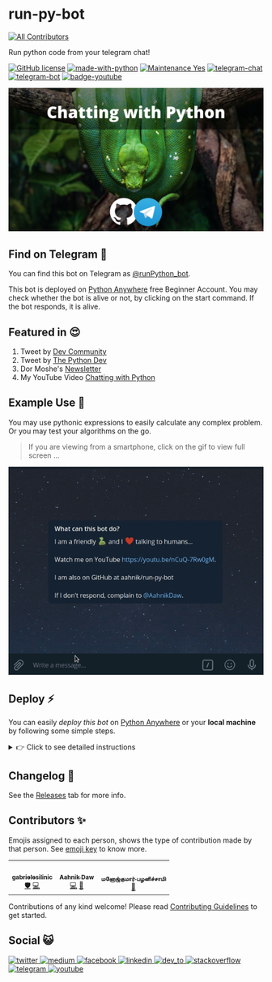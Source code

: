 # run-py-bot
<!-- ALL-CONTRIBUTORS-BADGE:START - Do not remove or modify this section -->
[![All Contributors](https://img.shields.io/badge/all_contributors-3-orange.svg?style=flat-square)](#contributors-)
<!-- ALL-CONTRIBUTORS-BADGE:END -->

Run python code from your telegram chat!

[![GitHub license](https://img.shields.io/github/license/aahnik/run-py-bot)](https://github.com/aahnik/run-py-bot/blob/main/LICENSE)
[![made-with-python](https://img.shields.io/badge/Made%20with-Python-1f425f.svg)](https://www.python.org/)
[![Maintenance Yes](https://img.shields.io/badge/Maintained%3F-yes-green.svg)](https://gitHub.com/aahnik/REPO/graphs/commit-activity)
[![telegram-chat](https://img.shields.io/badge/chat-@aahnikdaw-blue?logo=telegram)](https://telegram.me/aahnikdaw)
[![telegram-bot](https://img.shields.io/badge/bot-@runPython_bot-orange?logo=telegram)](https://telegram.me/runPython_bot)
[![badge-youtube](https://img.shields.io/youtube/views/nCuQ-7Rw0gM?style=social)](https://youtu.be/nCuQ-7Rw0gM)

<p align="center">
<img src="docs/images/Chatting%20with%20Python.png" alt="thumbnail" width=600px>
</p>
<!-- A simple bot that runs python code. Free and Open Source. For more info visit http://bit.ly/runPython -->

## Find on Telegram 🔎

You can find this bot on Telegram as [@runPython_bot](https://telegram.me/runPython_bot).

This bot is deployed on [Python Anywhere](https://www.pythonanywhere.com/) free Beginner Account.
You may check whether the bot is alive or not, by clicking on the start command. If the bot responds, it is alive.

## Featured in 😍

1. Tweet by [Dev Community](https://twitter.com/ThePracticalDev/status/1325386583537803264)
2. Tweet by [The Python Dev](https://twitter.com/The_Python_DEV/status/1325237102058016768)
3. Dor Moshe's [Newsletter](https://dormoshe.io/newsletters/ag/python/7?utm_source=twitter&utm_campaign=twitter)
4. My YouTube Video [Chatting with Python](https://youtu.be/nCuQ-7Rw0gM)

## Example Use 🔀

You may use pythonic expressions to easily calculate any complex problem. Or you may test your algorithms on the go.

> If you are viewing from a smartphone, click on the gif to view full screen ...

<p align="center">
<img src="docs/images/run_python_bot_v0.1+.gif" alt="demo" >
</p>

## Deploy ⚡

You can easily *deploy this bot* on [Python Anywhere](https://www.pythonanywhere.com/) or your **local machine** by following some simple steps.

<details>

  <summary>👉 Click to see detailed instructions</summary>

Create a free Python Anywhere account and open a Bash Console, which has everything pre-loaded.

If you are planning to deploy on your **own machine**, make sure to have `Python3+`, `pip`.

The following instructions will work smoothly on *Linux* and *Mac*. If you are on Windows, you may have to make slight modifications. Google is your best friend here.

> Note: While pasting on your machine terminal you should use `Ctrl+Shift+V` but make sure to use `Ctrl+V` to paste in the Python Anywhere bash console from the browser.
> 
- Clone this repository and move into it.

      git clone https://github.com/aahnik/run-py-bot.git && cd run-py-bot

- Now add the token in the first line of `token.txt`.Run `cat > token.txt` -> Paste the token -> Press `Ctrl+D`

- Create a virtual environment and install dependencies.

      python3 -m venv venv && source venv/bin/activate
      python3 -m pip install -r requirements.txt

- Activate the bot by running `python3 start.py`

- You may now close the Python Anywhere bash console window from your browser, but the bot will continue running.

Your bot is now up and running, Enjoy ! 😊

All the logs will have the timestamp in the time-zone specified in the `start.py` file.

To stop the bot, press `Ctrl+C`. You may update the code running in your server by `git fetch && git pull`.

</details>

## Changelog 🔖

See the [Releases](https://github.com/aahnik/run-py-bot/releases) tab for more info.

## Contributors ✨

Emojis assigned to each person, shows the type of contribution made by that person. See [emoji key](https://allcontributors.org/docs/en/emoji-key) to know more.

<!-- ALL-CONTRIBUTORS-LIST:START - Do not remove or modify this section -->
<!-- prettier-ignore-start -->
<!-- markdownlint-disable -->
<table>
  <tr>
    <td align="center"><a href="https://github.com/gabrielesilinic"><img src="https://avatars0.githubusercontent.com/u/51238829?v=4" width="100px;" alt=""/><br /><sub><b>gabrielesilinic</b></sub></a><br /><a href="#security-gabrielesilinic" title="Security">🛡️</a> <a href="https://github.com/aahnik/run-py-bot/commits?author=gabrielesilinic" title="Code">💻</a></td>
    <td align="center"><a href="http://aahnik.github.io"><img src="https://avatars0.githubusercontent.com/u/66209958?v=4" width="100px;" alt=""/><br /><sub><b>Aahnik Daw</b></sub></a><br /><a href="https://github.com/aahnik/run-py-bot/commits?author=aahnik" title="Code">💻</a> <a href="https://github.com/aahnik/run-py-bot/commits?author=aahnik" title="Documentation">📖</a></td>
    <td align="center"><a href="http://about.me/SmartManoj"><img src="https://avatars2.githubusercontent.com/u/7231077?v=4" width="100px;" alt=""/><br /><sub><b>மனோஜ்குமார் பழனிச்சாமி</b></sub></a><br /><a href="https://github.com/aahnik/run-py-bot/issues?q=author%3ASmartManoj" title="Bug reports">🐛</a></td>
  </tr>
</table>

<!-- markdownlint-enable -->
<!-- prettier-ignore-end -->
<!-- ALL-CONTRIBUTORS-LIST:END -->

Contributions of any kind welcome! Please read [Contributing Guidelines](https://github.com/aahnik/run-py-bot/blob/main/.github/CONTRIBUTING.md) to get started.

## Social 😺

<a href = "https://twitter.com/AahnikD" > <img src = "https://github.com/aahnik/aahnik/blob/master/svg_assets/twitter.svg?raw=true" alt = "twitter" width=35> </a>
<a href = "https://medium.com/@aahnik" > <img src = "https://github.com/aahnik/aahnik/blob/master/svg_assets/medium.svg?raw=true" alt = "medium" width=35> </a>
<a href = "https://www.facebook.com/aahnik.daw" > <img src = "https://github.com/aahnik/aahnik/blob/master/svg_assets/facebook.svg?raw=true" alt = "facebook" width=35> </a>
<a href = "https://www.linkedin.com/in/aahnik-daw-067a011b3/" > <img src = "https://github.com/aahnik/aahnik/blob/master/svg_assets/linkedin.svg?raw=true" alt = "linkedin" width=35> </a>
<a href = "https://dev.to/aahnik" > <img src = "https://github.com/aahnik/aahnik/blob/master/svg_assets/dev_to.svg?raw=true" alt = "dev_to" width=35> </a>
<a href = "https://stackoverflow.com/users/13523305/aahnik-daw" > <img src = "https://github.com/aahnik/aahnik/blob/master/svg_assets/stackoverflow.svg?raw=true" alt = "stackoverflow" width=35> </a>
<a href = "https://telegram.me/AahnikD" > <img src = "https://github.com/aahnik/aahnik/blob/master/svg_assets/telegram.svg?raw=true" alt = "telegram" width=35> </a>
<a href = "https://www.youtube.com/channel/UCcEbN0d8iLTB6ZWBE_IDugg" > <img src = "https://github.com/aahnik/aahnik/blob/master/svg_assets/youtube.svg?raw=true" alt = "youtube" width=35> </a>
